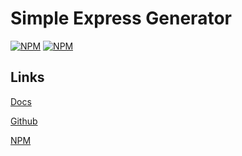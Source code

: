 # Simple Express Generator

[![NPM](https://img.shields.io/npm/v/simple-express-generator.svg?style=for-the-badge)](https://www.npmjs.com/package/simple-express-generator)
[![NPM](https://img.shields.io/npm/dt/simple-express-generator?style=for-the-badge)]()

## Links

[Docs]()

<!-- TODO: Add github pages link -->

[Github](https://github.com/mafgit/simple-express-generator)

[NPM](https://www.npmjs.com/package/simple-express-generator)
